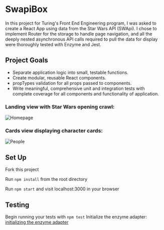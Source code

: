 # SwapiBox

In this project for Turing's Front End Engineering program, I was asked to create a React App using data from the Star Wars API (SWApi). I chose to implement Router for the storage to handle page navigation, and all the deeply nested asynchronous API calls required to pull the data for display were thoroughly tested with Enzyme and Jest.

## Project Goals

* Separate application logic into small, testable functions.
* Create modular, reusable React components.
* propTypes validation for all props passed to components.
* Write meaningful, comprehensive unit and integration tests with complete coverage for all components and functionality of application.


### Landing view with Star Wars opening crawl: 

![Homepage]('./public/swapi-box-homepage.png')

### Cards view displaying character cards: 

![People]('./public/swapi-box-card-display.png')


## Set Up

Fork this project

Run `npm install` from the root directory

Run `npm start` and visit localhost:3000 in your browser

## Testing

Begin running your tests with `npm test`
Initialize the enzyme adapter: [initializing the enzyme adapter](http://airbnb.io/enzyme/docs/installation/react-15.html) 
